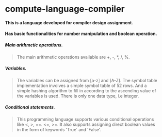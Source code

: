 # compute-language-compiler

#### This is a language developed for compiler design assignment.

#### Has basic functionalities for number manipulation and boolean operation.

##### Main arithmetic operations.
> The main arithmetic operations available are +, -, *, /, %. 

##### Variables.
> The variables can be assigned from [a-z] and [A-Z]. The symbol table implementation involves
a simple symbol table of 52 rows. And a simple hashing algorithm to fill in according to the 
ascending value of the variables is used. There is only one data type, i.e integer.

##### Conditional statements.
> This programming language supports various conditional operations like <, >, ==. <=, >=.
It also supports assigning direct boolean values in the form of keywords 'True' and 'False'.


